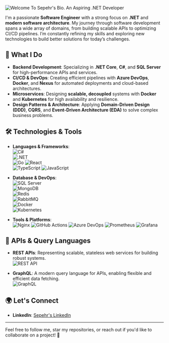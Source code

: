![Welcome To Sepehr's Bio. An Aspiring .NET Developer]([https://github.com/SepehrSohangir/SepehrSohangir/blob/main/Hi%2C_I'm_SepehrTurning_Ideas_into_code...%20(1).png])

I'm a passionate **Software Engineer** with a strong focus on **.NET** and **modern software architecture**. My journey through software development spans a wide array of domains, from building scalable APIs to optimizing CI/CD pipelines. I’m constantly refining my skills and exploring new technologies to build better solutions for today’s challenges.

## 🚀 What I Do

- **Backend Development**: Specializing in **.NET Core**, **C#**, and **SQL Server** for high-performance APIs and services.
- **CI/CD & DevOps**: Creating efficient pipelines with **Azure DevOps**, **Docker**, and **Nexus** for automated deployments and cloud-based architectures.
- **Microservices**: Designing **scalable, decoupled** systems with **Docker** and **Kubernetes** for high availability and resilience.
- **Design Patterns & Architecture**: Applying **Domain-Driven Design (DDD)**, **CQRS**, and **Event-Driven Architecture (EDA)** to solve complex business problems.

## 🛠 Technologies & Tools

- **Languages & Frameworks**:  
  ![C#](https://img.shields.io/badge/C%23-239120?style=for-the-badge&logo=c-sharp&logoColor=white)  
  ![.NET](https://img.shields.io/badge/.NET-512BD4?style=for-the-badge&logo=.net&logoColor=white)  
  ![Go](https://img.shields.io/badge/Go-00ADD8?style=for-the-badge&logo=go&logoColor=white)
  ![React](https://img.shields.io/badge/React-61DAFB?style=for-the-badge&logo=react&logoColor=black)  
  ![TypeScript](https://img.shields.io/badge/TypeScript-3178C6?style=for-the-badge&logo=typescript&logoColor=white)
  ![JavaScript](https://img.shields.io/badge/JavaScript-F7DF1E?style=for-the-badge&logo=javascript&logoColor=black)  



- **Database & DevOps**:  
  ![SQL Server](https://img.shields.io/badge/SQL_Server-CC2927?style=for-the-badge&logo=microsoft-sql-server&logoColor=white)  
  ![MongoDB](https://img.shields.io/badge/MongoDB-47A248?style=for-the-badge&logo=mongodb&logoColor=white)  
  ![Redis](https://img.shields.io/badge/Redis-DC382D?style=for-the-badge&logo=redis&logoColor=white)  
  ![RabbitMQ](https://img.shields.io/badge/RabbitMQ-FF6600?style=for-the-badge&logo=rabbitmq&logoColor=white)  
  ![Docker](https://img.shields.io/badge/Docker-2496ED?style=for-the-badge&logo=docker&logoColor=white)  
  ![Kubernetes](https://img.shields.io/badge/Kubernetes-326CE5?style=for-the-badge&logo=kubernetes&logoColor=white)  
  


- **Tools & Platforms**:  
  ![Nginx](https://img.shields.io/badge/Nginx-009639?style=for-the-badge&logo=nginx&logoColor=white)
  ![GitHub Actions](https://img.shields.io/badge/GitHub_Actions-2088FF?style=for-the-badge&logo=github-actions&logoColor=white)
  ![Azure DevOps](https://img.shields.io/badge/Azure_DevOps-0078D4?style=for-the-badge&logo=azuredevops&logoColor=white)
  ![Prometheus](https://img.shields.io/badge/Prometheus-E6522C?style=for-the-badge&logo=prometheus&logoColor=white)
  ![Grafana](https://img.shields.io/badge/Grafana-FF1F20?style=for-the-badge&logo=grafana&logoColor=white)

## 🔧 APIs & Query Languages

- **REST APIs**: Representing scalable, stateless web services for building robust systems.  
  ![REST API](https://img.shields.io/badge/REST_API-67C2EF?style=for-the-badge&logo=rest&logoColor=white)

- **GraphQL**: A modern query language for APIs, enabling flexible and efficient data fetching.  
  ![GraphQL](https://img.shields.io/badge/GraphQL-E10098?style=for-the-badge&logo=graphql&logoColor=white)

## 🌍 Let's Connect

- **LinkedIn**: [Sepehr's LinkedIn](https://www.linkedin.com/in/sepehrsohangir)
---

Feel free to follow me, star my repositories, or reach out if you'd like to collaborate on a project! 🎯
